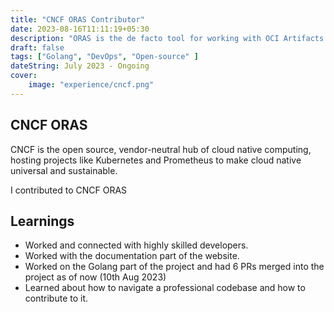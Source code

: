 ```yaml
---
title: "CNCF ORAS Contributor"
date: 2023-08-16T11:11:19+05:30
description: "ORAS is the de facto tool for working with OCI Artifacts. It treats media types as a critical piece of the puzzle. Container images are never assumed to be the artifact in question. ORAS provides CLI and client libraries to distribute artifacts across OCI-compliant registries."
draft: false
tags: ["Golang", "DevOps", "Open-source" ]
dateString: July 2023 - Ongoing
cover:
    image: "experience/cncf.png"
---
```


## CNCF ORAS

CNCF is the open source, vendor-neutral hub of cloud native computing, hosting projects like Kubernetes and Prometheus to make cloud native universal and sustainable.

I contributed to CNCF ORAS 

## Learnings

- Worked and connected with highly skilled developers. 
- Worked with the documentation part of the website.
- Worked on the Golang part of the project and had 6 PRs merged into the project as of now (10th Aug 2023)
- Learned about how to navigate a professional codebase and how to contribute to it.